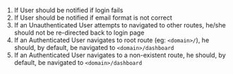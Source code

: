 1. If User should be notified if login fails
2. If User should be notified if email format is not correct
3. If an Unauthenticated User attempts to navigated to other routes, he/she should not be re-directed back to login page
4. If an Authenticated User navigates to root route (eg: `<domain>/`), he should, by default, be navigated to `<domain>/dashboard`
5. If an Authenticated User navigates to a non-existent route, he should, by default, be navigated to `<domain>/dashboard`